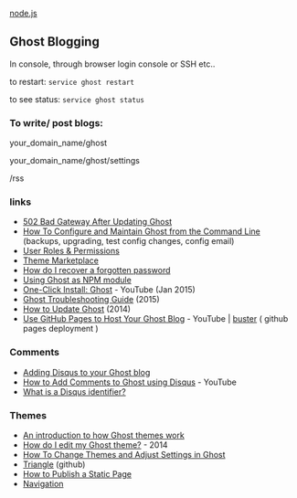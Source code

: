[node.js](node.md)


## Ghost Blogging

In console, through browser login console or SSH etc..

to restart: `service ghost restart`

to see status: `service ghost status`


### To write/ post blogs:

your_domain_name/ghost

your_domain_name/ghost/settings

/rss

### links
- [502 Bad Gateway After Updating Ghost](https://www.digitalocean.com/community/questions/502-bad-gateway-after-updating-ghost)
- [How To Configure and Maintain Ghost from the Command Line](https://www.digitalocean.com/community/tutorials/how-to-configure-and-maintain-ghost-from-the-command-line) (backups, upgrading, test config changes, config email)
- [User Roles & Permissions](https://github.com/TryGhost/Ghost/wiki/User-Roles-&-Permissions)
- [Theme Marketplace](http://marketplace.ghost.org/)
- [How do I recover a forgotten password](http://support.ghost.org/forgot-password/)
- [Using Ghost as NPM module](https://github.com/TryGhost/Ghost/wiki/Using-Ghost-as-an-npm-module)
- [One-Click Install: Ghost](https://www.youtube.com/watch?v=y4vQhuBZDeQ) - YouTube (Jan 2015)
- [Ghost Troubleshooting Guide](http://support.ghost.org/troubleshooting/#fix-for-general-npm-install-errors) (2015)
- [How to Update Ghost](https://www.ghostforbeginners.com/how-to-update-ghost/) (2014)
- [Use GitHub Pages to Host Your Ghost Blog](https://www.youtube.com/watch?v=HM1eDEaN2_E) - YouTube | [buster](https://github.com/axitkhurana/buster) ( github pages deployment )

### Comments
- [Adding Disqus to your Ghost blog](http://academy.ghost.org/adding-disqus-to-your-ghost-blog/)
- [How to Add Comments to Ghost using Disqus](https://www.youtube.com/watch?v=93lGoedIIp0) - YouTube
- [What is a Disqus identifier?](https://help.disqus.com/customer/portal/articles/472099-what-is-a-disqus-identifier-)

### Themes
- [An introduction to how Ghost themes work](https://themes.ghost.org/)
- [How do I edit my Ghost theme?](http://support.ghost.org/edit-ghost-theme/) - 2014
- [How To Change Themes and Adjust Settings in Ghost](https://www.digitalocean.com/community/tutorials/how-to-change-themes-and-adjust-settings-in-ghost)
- [Triangle](https://github.com/HaeckDesign/triangle) (github)
- [How to Publish a Static Page](https://www.ghostforbeginners.com/how-to-publish-a-page-on-your-ghost-blog/)
- [Navigation](https://help.ghost.org/hc/en-us/articles/224938567-Navigation)
